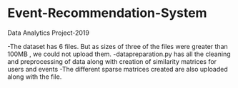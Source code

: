 # Event-Recommendation-System
Data Analytics Project-2019

-The dataset has 6 files. But as sizes of three of the files were greater than 100MB , we could not upload them.
-datapreparation.py has all the cleaning and preprocessing of data along with creation of similarity matrices for users and events
-The different sparse matrices created are also uploaded along with the file.
